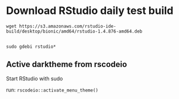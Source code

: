 ---
---

# Download RStudio daily test build

```
wget https://s3.amazonaws.com/rstudio-ide-build/desktop/bionic/amd64/rstudio-1.4.876-amd64.deb


sudo gdebi rstudio*
```

## Active darktheme from rscodeio


Start RStudio with sudo

run: `rscodeio::activate_menu_theme()`

